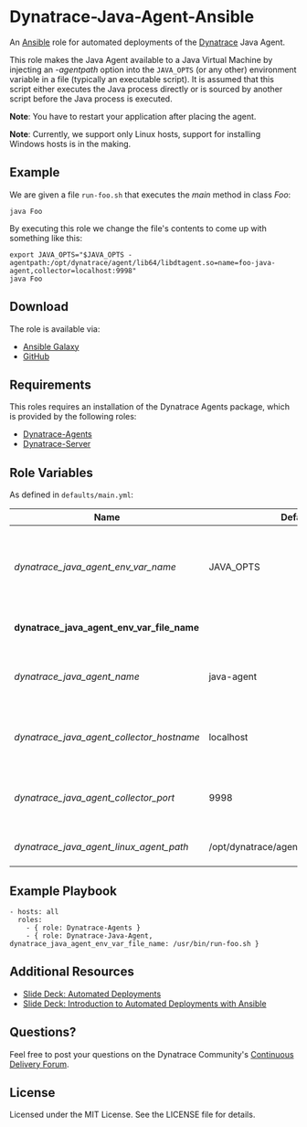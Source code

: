 # Dynatrace-Java-Agent-Ansible

An [Ansible](http://www.ansible.com) role for automated deployments of the [Dynatrace](http://www.bit.ly/dttrial) Java Agent.

This role makes the Java Agent available to a Java Virtual Machine by injecting an *-agentpath* option into the ```JAVA_OPTS``` (or any other) environment variable in a file (typically an executable script). It is assumed that this script either executes the Java process directly or is sourced by another script before the Java process is executed.

**Note**: You have to restart your application after placing the agent.

**Note**: Currently, we support only Linux hosts, support for installing Windows hosts is in the making.

## Example

We are given a file ```run-foo.sh``` that executes the *main* method in class *Foo*:

```
java Foo
```

By executing this role we change the file's contents to come up with something like this:

```
export JAVA_OPTS="$JAVA_OPTS -agentpath:/opt/dynatrace/agent/lib64/libdtagent.so=name=foo-java-agent,collector=localhost:9998"
java Foo
```

## Download

The role is available via:

- [Ansible Galaxy](https://galaxy.ansible.com/list#/roles/2653)
- [GitHub](https://github.com/Dynatrace/Dynatrace-Java-Agent-Ansible)

## Requirements

This roles requires an installation of the Dynatrace Agents package, which is provided by the following roles:

- [Dynatrace-Agents](https://galaxy.ansible.com/list#/roles/2620)
- [Dynatrace-Server](https://galaxy.ansible.com/list#/roles/2623)

## Role Variables

As defined in ```defaults/main.yml```:

| Name                                       | Default                                  | Description |
|--------------------------------------------|------------------------------------------|-------------|
| *dynatrace_java_agent_env_var_name*        | JAVA_OPTS                                | The name of the environment variable to be used for Agent injection. |
| **dynatrace_java_agent_env_var_file_name** |                                          | The name of the file to be modified. |
| *dynatrace_java_agent_name*                | java-agent                               | The name of the Java Agent as it appears in Dynatrace. |
| *dynatrace_java_agent_collector_hostname*  | localhost                                | The location of the collector the Agent shall connect to. |
| *dynatrace_java_agent_collector_port*      | 9998                                     | The port on the collector the Agent shall connect to. |
| *dynatrace_java_agent_linux_agent_path*    | /opt/dynatrace/agent/lib64/libdtagent.so | The path to the Agent libary. |

## Example Playbook

	- hosts: all
	  roles:
	    - { role: Dynatrace-Agents }
	    - { role: Dynatrace-Java-Agent, dynatrace_java_agent_env_var_file_name: /usr/bin/run-foo.sh }

## Additional Resources

- [Slide Deck: Automated Deployments](http://slideshare.net/MartinEtmajer/automated-deployments-slide-share)
- [Slide Deck: Introduction to Automated Deployments with Ansible](http://www.slideshare.net/MartinEtmajer/introduction-to-automated-deployments-with-ansible)

## Questions?

Feel free to post your questions on the Dynatrace Community's [Continuous Delivery Forum](https://community.dynatrace.com/community/pages/viewpage.action?pageId=46628921).

## License

Licensed under the MIT License. See the LICENSE file for details.
